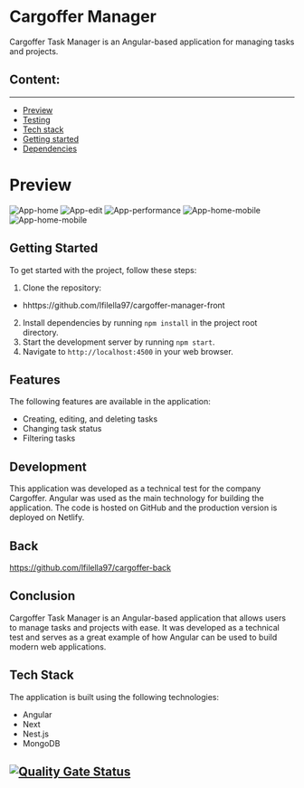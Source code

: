 # Cargoffer Manager

Cargoffer Task Manager is an Angular-based application for managing tasks and projects.

## Content:

---

- [Preview](#preview)
- [Testing](#testing)
- [Tech stack](#tech-stack)
- [Getting started](#getting-started)
- [Dependencies](#dependencies)

# Preview

![App-home](https://i.imgur.com/C8VSgfD.png)
![App-edit](https://i.imgur.com/VLMgnHt.png)
![App-performance](https://i.imgur.com/Ev6J4sL.png)
![App-home-mobile](https://i.imgur.com/R8OCUf7.png)
![App-home-mobile](https://i.imgur.com/8LLN5lJ.png)

## Getting Started

To get started with the project, follow these steps:

1. Clone the repository:

- hhttps://github.com/lfilella97/cargoffer-manager-front

2. Install dependencies by running `npm install` in the project root directory.
3. Start the development server by running `npm start`.
4. Navigate to `http://localhost:4500` in your web browser.

## Features

The following features are available in the application:

- Creating, editing, and deleting tasks
- Changing task status
- Filtering tasks

## Development

This application was developed as a technical test for the company Cargoffer. Angular was used as the main technology for building the application. The code is hosted on GitHub and the production version is deployed on Netlify.

## Back

https://github.com/lfilella97/cargoffer-back

## Conclusion

Cargoffer Task Manager is an Angular-based application that allows users to manage tasks and projects with ease. It was developed as a technical test and serves as a great example of how Angular can be used to build modern web applications.

## Tech Stack

The application is built using the following technologies:

- Angular
- Next
- Nest.js
- MongoDB

## [![Quality Gate Status](https://sonarcloud.io/api/project_badges/measure?project=isdi-coders-2023_Lluis-Filella-Final-Project-front-202301-bcn&metric=alert_status)](https://sonarcloud.io/summary/new_code?id=isdi-coders-2023_Lluis-Filella-Final-Project-front-202301-bcn)
